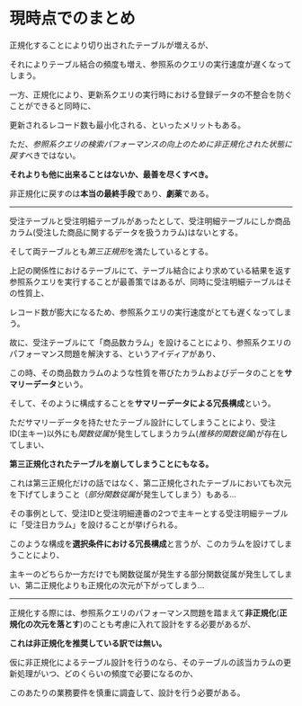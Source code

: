 # 現時点でのまとめ

正規化することにより切り出されたテーブルが増えるが、

それによりテーブル結合の頻度も増え、参照系のクエリの実行速度が遅くなってしまう。

一方、正規化により、更新系クエリの実行時における登録データの不整合を防ぐことができると同時に、

更新されるレコード数も最小化される、といったメリットもある。

ただ、*参照系クエリの検索パフォーマンスの向上のために非正規化された状態に戻す*べきではない。

**それよりも他に出来ることはないか、最善を尽くすべき。**

非正規化に戻すのは**本当の最終手段**であり、**劇薬**である。

---

受注テーブルと受注明細テーブルがあったとして、受注明細テーブルにしか商品カラム(受注した商品に関するデータを扱うカラム)はないとする。

そして両テーブルとも*第三正規形*を満たしているとする。

上記の関係性におけるテーブルにて、テーブル結合により求めている結果を返す参照系クエリを実行することが最善策ではあるが、同時に受注明細テーブルはその性質上、

レコード数が膨大になるため、参照系クエリの実行速度がとても遅くなってしまう。

故に、受注テーブルにて「商品数カラム」を設けることにより、参照系クエリのパフォーマンス問題を解決する、というアイディアがあり、

この時、その商品数カラムのような性質を帯びたカラムおよびデータのことを**サマリーデータ**という。

そして、そのように構成することを**サマリーデータによる冗長構成**という。

ただサマリーデータを持たせたテーブル設計にしてしまうことにより、受注ID(主キー)以外にも*関数従属*が発生してしまうカラム(*推移的関数従属*)が存在してしまい、

**第三正規化されたテーブルを崩してしまうことにもなる。**

これは第三正規化だけの話ではなく、第二正規化されたテーブルにおいても次元を下げてしまうこと（*部分関数従属*が発生してしまう）もある...

その事例として、受注IDと受注明細連番の2つで主キーとする受注明細テーブルに「受注日カラム」を設けることが挙げられる。

このような構成を**選択条件における冗長構成**と言うが、このカラムを設けてしまうことにより、

主キーのどちらか一方だけでも関数従属が発生する部分関数従属が発生してしまい、第二正規化よりも正規化の次元が下がってしまう...

---

正規化する際には、参照系クエリのパフォーマンス問題を踏まえて**非正規化**(**正規化の次元を落とす**)のことも考慮に入れて設計をする必要があるが、

**これは非正規化を推奨している訳では無い。**

仮に非正規化によるテーブル設計を行うのなら、そのテーブルの該当カラムの更新処理がいつ、どのくらいの頻度で必要になるのか、

このあたりの業務要件を慎重に調査して、設計を行う必要がある。



